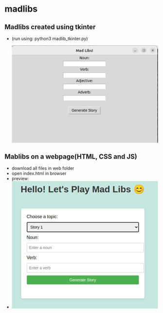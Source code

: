# madlibs
## Madlibs created using tkinter 
- (run using:  python3 madlib_tkinter.py)

  ![screenshot](Screenshot%20from%202023-06-24%2018-00-34.png)

## Mablibs on a webpage(HTML, CSS and JS)
- download all files in web folder
- open index.html in browser
- preview:
- 
  ![screenshot](Screenshot%20from%202023-06-24%2017-53-37.png)

  
